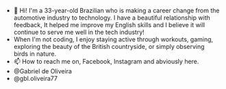 - 👋 Hi! I'm a 33-year-old Brazilian who is making a career change from the automotive industry to technology. I have a beautiful relationship with feedback, It          helped me improve my English skills and I believe it will continue to serve me well in the tech industry!
- When I'm not coding, I enjoy staying active through workouts, gaming, exploring the beauty of the British countryside, or simply observing birds in nature.
- 📫 How to reach me on, Facebook, Instagram and abviously here.
- @Gabriel de Oliveira
- @gbl.oliveira77

<!---
GabrielFdeOliveira/GabrielFdeOliveira is a ✨ special ✨ repository because its `README.md` (this file) appears on your GitHub profile.
You can click the Preview link to take a look at your changes.
--->
